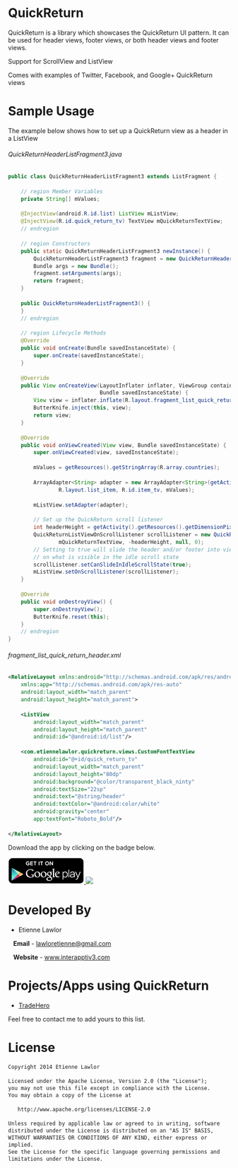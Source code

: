 QuickReturn
===========

QuickReturn is a library which showcases the QuickReturn UI pattern.  It can be used for header views, footer views, or both header views and footer views.

Support for ScrollView and ListView

Comes with examples of Twitter, Facebook, and Google+ QuickReturn views

Sample Usage
============

The example below shows how to set up a QuickReturn view as a header in a ListView

###### QuickReturnHeaderListFragment3.java
```java
public class QuickReturnHeaderListFragment3 extends ListFragment {

    // region Member Variables
    private String[] mValues;

    @InjectView(android.R.id.list) ListView mListView;
    @InjectView(R.id.quick_return_tv) TextView mQuickReturnTextView;
    // endregion

    // region Constructors
    public static QuickReturnHeaderListFragment3 newInstance() {
        QuickReturnHeaderListFragment3 fragment = new QuickReturnHeaderListFragment3();
        Bundle args = new Bundle();
        fragment.setArguments(args);
        return fragment;
    }

    public QuickReturnHeaderListFragment3() {
    }
    // endregion

    // region Lifecycle Methods
    @Override
    public void onCreate(Bundle savedInstanceState) {
        super.onCreate(savedInstanceState);
    }

    @Override
    public View onCreateView(LayoutInflater inflater, ViewGroup container,
                             Bundle savedInstanceState) {
        View view = inflater.inflate(R.layout.fragment_list_quick_return_header, container, false);
        ButterKnife.inject(this, view);
        return view;
    }

    @Override
    public void onViewCreated(View view, Bundle savedInstanceState) {
        super.onViewCreated(view, savedInstanceState);

        mValues = getResources().getStringArray(R.array.countries);

        ArrayAdapter<String> adapter = new ArrayAdapter<String>(getActivity(),
                R.layout.list_item, R.id.item_tv, mValues);

        mListView.setAdapter(adapter);

        // Set up the QuickReturn scroll listener
        int headerHeight = getActivity().getResources().getDimensionPixelSize(R.dimen.header_height2);
        QuickReturnListViewOnScrollListener scrollListener = new QuickReturnListViewOnScrollListener(QuickReturnType.HEADER,
                mQuickReturnTextView, -headerHeight, null, 0);
        // Setting to true will slide the header and/or footer into view or slide out of view based 
        // on what is visible in the idle scroll state
        scrollListener.setCanSlideInIdleScrollState(true);
        mListView.setOnScrollListener(scrollListener);
    }

    @Override
    public void onDestroyView() {
        super.onDestroyView();
        ButterKnife.reset(this);
    }
    // endregion
}
```

###### fragment_list_quick_return_header.xml
```xml
<RelativeLayout xmlns:android="http://schemas.android.com/apk/res/android"
    xmlns:app="http://schemas.android.com/apk/res-auto"
    android:layout_width="match_parent"
    android:layout_height="match_parent">

    <ListView
        android:layout_width="match_parent"
        android:layout_height="match_parent"
        android:id="@android:id/list"/>

    <com.etiennelawlor.quickreturn.views.CustomFontTextView
        android:id="@+id/quick_return_tv"
        android:layout_width="match_parent"
        android:layout_height="80dp"
        android:background="@color/transparent_black_ninty"
        android:textSize="22sp"
        android:text="@string/header"
        android:textColor="@android:color/white"
        android:gravity="center"
        app:textFont="Roboto_Bold"/>

</RelativeLayout>
```

Download the app by clicking on the badge below.

<a href="https://play.google.com/store/apps/details?id=com.etiennelawlor.quickreturn">
  <img alt="Get it on Google Play" src="/images/en_generic_rgb_wo_60.png" />
</a>

<img src="https://raw.githubusercontent.com/lawloretienne/QuickReturn/master/images/quick_return_demo.gif">

Developed By
============

* Etienne Lawlor 
 
&nbsp;&nbsp;&nbsp;**Email** - lawloretienne@gmail.com

&nbsp;&nbsp;&nbsp;**Website** - www.interapptiv3.com 

Projects/Apps using QuickReturn
===============================

- <a href="https://play.google.com/store/apps/details?id=com.tradehero.th">TradeHero</a>

Feel free to contact me to add yours to this list.

License
========

```
Copyright 2014 Etienne Lawlor

Licensed under the Apache License, Version 2.0 (the "License");
you may not use this file except in compliance with the License.
You may obtain a copy of the License at

   http://www.apache.org/licenses/LICENSE-2.0

Unless required by applicable law or agreed to in writing, software
distributed under the License is distributed on an "AS IS" BASIS,
WITHOUT WARRANTIES OR CONDITIONS OF ANY KIND, either express or implied.
See the License for the specific language governing permissions and
limitations under the License.
```
